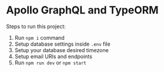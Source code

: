 # Apollo GraphQL and TypeORM

Steps to run this project:

1. Run `npm i` command
2. Setup database settings inside `.env` file
3. Setup your database desired timezone
4. Setup email URIs and endpoints
5. Run `npm run dev` or `npm start`
